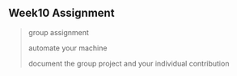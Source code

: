 ## Week10 Assignment

>group assignment
>
>   automate your machine
>
>   document the group project and your individual contribution